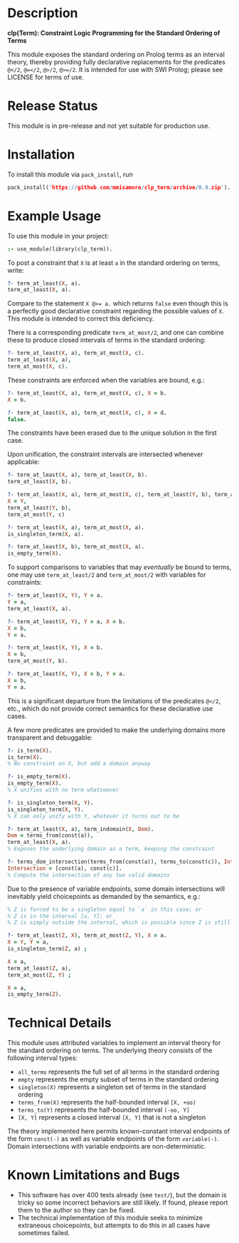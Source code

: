 # Description

**clp(Term): Constraint Logic Programming for the Standard Ordering of Terms**

This module exposes the standard ordering on Prolog terms as an interval theory, thereby providing fully declarative
replacements for the predicates `@</2`, `@=</2`, `@>/2`, `@>=/2`. It is intended for use with SWI Prolog; please see
LICENSE for terms of use.

# Release Status

This module is in pre-release and not yet suitable for production use.


# Installation 

To install this module via `pack_install`, run
```prolog
pack_install('https://github.com/mmisamore/clp_term/archive/0.9.zip').
```

# Example Usage

To use this module in your project:
```prolog
:- use_module(library(clp_term)).
```

To post a constraint that `X` is at least `a` in the standard ordering on terms, write:
```prolog
?- term_at_least(X, a).
term_at_least(X, a).
```
Compare to the statement `X @>= a.` which returns `false` even though this is a perfectly good declarative constraint
regarding the possible values of `X`. This module is intended to correct this deficiency. 

There is a corresponding predicate `term_at_most/2`, and one can combine these to produce closed intervals of terms in
the standard ordering:
```prolog
?- term_at_least(X, a), term_at_most(X, c).
term_at_least(X, a),
term_at_most(X, c).
```

These constraints are enforced when the variables are bound, e.g.:
```prolog
?- term_at_least(X, a), term_at_most(X, c), X = b.
X = b.

?- term_at_least(X, a), term_at_most(X, c), X = d.
false.
```
The constraints have been erased due to the unique solution in the first case.

Upon unification, the constraint intervals are intersected whenever applicable:
```prolog
?- term_at_least(X, a), term_at_least(X, b).
term_at_least(X, b).

?- term_at_least(X, a), term_at_most(X, c), term_at_least(Y, b), term_at_most(Y, d), X = Y.
X = Y,
term_at_least(Y, b),
term_at_most(Y, c)

?- term_at_least(X, a), term_at_most(X, a).
is_singleton_term(X, a).

?- term_at_least(X, b), term_at_most(X, a).
is_empty_term(X).
```

To support comparisons to variables that may *eventually* be bound to terms, one may use `term_at_least/2` and
`term_at_most/2` with variables for constraints:
```prolog
?- term_at_least(X, Y), Y = a.
Y = a,
term_at_least(X, a).

?- term_at_least(X, Y), Y = a, X = b.
X = b,
Y = a.

?- term_at_least(X, Y), X = b.
X = b,
term_at_most(Y, b).

?- term_at_least(X, Y), X = b, Y = a.
X = b,
Y = a.
```
This is a significant departure from the limitations of the predicates `@</2`, etc., which do not provide correct
semantics for these declarative use cases.

A few more predicates are provided to make the underlying domains more transparent and debuggable:
```prolog
?- is_term(X).
is_term(X).
% No constraint on X, but add a domain anyway

?- is_empty_term(X).
is_empty_term(X).
% X unifies with no term whatsoever

?- is_singleton_term(X, Y).
is_singleton_term(X, Y).
% X can only unify with Y, whatever it turns out to be

?- term_at_least(X, a), term_indomain(X, Dom).
Dom = terms_from(const(a)),
term_at_least(X, a).
% Exposes the underlying domain as a term, keeping the constraint 

?- terms_dom_intersection(terms_from(const(a)), terms_to(const(c)), Intersection).
Intersection = [const(a), const(c)].
% Compute the intersection of any two valid domains
```

Due to the presence of variable endpoints, some domain intersections will inevitably yield choicepoints as demanded by
the semantics, e.g.:
```prolog
% Z is forced to be a singleton equal to `a` in this case; or
% Z is in the interval [a, Y]; or
% Z is simply outside the interval, which is possible since Z is still unknown

?- term_at_least(Z, X), term_at_most(Z, Y), X = a.
X = Y, Y = a,
is_singleton_term(Z, a) ;

X = a,
term_at_least(Z, a),
term_at_most(Z, Y) ;

X = a,
is_empty_term(Z).
```


# Technical Details 

This module uses attributed variables to implement an interval theory for the standard ordering on terms.
The underlying theory consists of the following interval types:
* `all_terms` represents the full set of all terms in the standard ordering
* `empty` represents the empty subset of terms in the standard ordering
* `singleton(X)` represents a singleton set of terms in the standard ordering
* `terms_from(X)` represents the half-bounded interval `[X, +oo)`
* `terms_to(Y)` represents the half-bounded interval `(-oo, Y]`
* `[X, Y]` represents a closed interval `[X, Y]` that is not a singleton

The theory implemented here permits known-constant interval endpoints of the form `const(-)` as well as variable
endpoints of the form `variable(-)`. Domain intersections with variable endpoints are non-deterministic.


# Known Limitations and Bugs

* This software has over 400 tests already (see `test/`), but the domain is tricky so some incorrect behaviors are still
likely. If found, please report them to the author so they can be fixed.
* The technical implementation of this module seeks to minimize extraneous choicepoints, but attempts to do this in all
cases have sometimes failed.

